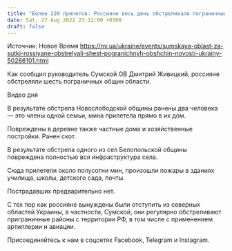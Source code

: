 ```yaml
---
title: "Более 220 прилетов. Россияне весь день обстреливали пограничные общины Сумской области"
date: Sat, 27 Aug 2022 23:12:00 +0300
draft: false
---
```

Источник: Новое Время https://nv.ua/ukraine/events/sumskaya-oblast-za-sutki-rossiyane-obstrelyali-shest-pogranichnyh-obshchin-novosti-ukrainy-50266101.html


Как сообщил руководитель Сумской ОВ Дмитрий Живицкий, россияне обстреляли шесть пограничных общин области.

 Видео дня   

В результате обстрела Новослободской общины ранены два человека — это члены одной семьи, мина прилетела прямо в их дом.

Повреждены в деревне также частные дома и хозяйственные постройки. Ранен скот.

В результате обстрела одного из сел Белопольской общины повреждена полностью вся инфраструктура села.

Сюда прилетели около полусотни мин, произошли пожары в зданиях училища, школы, детского сада, почты.

Пострадавших предварительно нет.

С тех пор как россияне вынуждены были отступить из северных областей Украины, в частности, Сумской, они регулярно обстреливают приграничные районы с территории РФ, в том числе с применением артиллерии и авиации.

Присоединяйтесь к нам в соцсетях Facebook, Telegram и Instagram.
